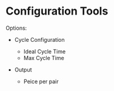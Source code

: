 # Configuration Tools

Options:

* Cycle Configuration
  * Ideal Cycle Time
  * Max Cycle Time

* Output
  * Peice per pair





